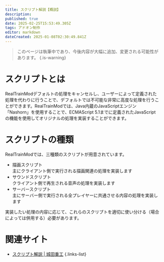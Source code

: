 ```yaml
---
title: スクリプト解説【概説】
description: 
published: true
date: 2025-02-25T15:53:49.305Z
tags: アドオン制作
editor: markdown
dateCreated: 2025-01-08T02:30:49.841Z
---
```


> このページは執筆中であり、今後内容が大幅に追加、変更される可能性があります。
{.is-warning}

# スクリプトとは
RealTrainModデフォルトの処理をキャンセルし、ユーザーによって定義された処理を代わりに行うことで、デフォルトでは不可能な非常に高度な処理を行うことができます。RealTrainModでは、Java内蔵のJavaScriptエンジン「Nashorn」を使用することで、ECMAScript 5.1までに定義されたJavaScriptの機能を使用してオリジナルの処理を実装することができます。

# スクリプトの種類
RealTrainModでは、三種類のスクリプトが用意されています。

* 描画スクリプト  
  主にクライアント側で実行される描画関連の処理を実装します
* サウンドスクリプト  
  クライアント側で再生される音声の処理を実装します
* サーバースクリプト  
  主にサーバー側で実行される全プレイヤーに共通させる内容の処理を実装します

実装したい処理の内容に応じて、これらのスクリプトを適切に使い分ける（場合によっては併用する）必要があります。

# 関連サイト
- [スクリプト解説 | 城田重工](https://www.hi03s.com/blog)
{.links-list}